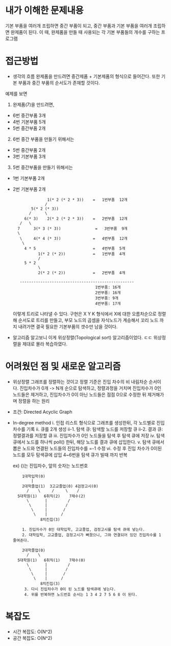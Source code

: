 # 내가 이해한 문제내용
기본 부품을 여러개 조립하면 중간 부품이 되고, 중간 부품과 기본 부품을 여러개 조립하면 완제품이 된다.
이 때, 완제품을 만들 때 사용되는 각 기본 부품들의 개수를 구하는 프로그램

# 접근방법
- 생각의 흐름
완제품을 만드려면 중간제품 + 기본제품의 형식으로 들어간다. 또한 기본 부품과 중간 부품의 순서도가 존재할 것이다.

예제를 보면
 1. 완제품(7)을 만드려면,
  * 6번 중간부품 3개
  * 4번 기본부품 5개
  * 5번 중간부품 2개

 2. 6번 중간 부품을 만들기 위해서는
  * 5번 중간부품 2개
  * 3번 기본부품 3개

 3. 5번 중간부품을 만들기 위해서는
  * 1번 기본부품 2개
  * 2번 기본부품 2개


                       1(* 2 (* 2 * 3))    =   1번부품  12개
                      /
                5(* 2 (* 3))               
               /      \
             6(* 3)    2(* 2 (* 2 * 3))    =   2번부품  12개
           /   \
          7      3(* 3 (* 3))               =   3번부품  9개
          \
           \     4(* 4 (* 3))              =   4번부품  12개
            \
             4 * 5                         =   4번부품  5개
                   1(* 2 (* 2))            =   1번부품  4개
                   /
             5 * 2
                   \
                   2(* 2 (* 2))            =   2번부품  4개

           --------------------------------------------------
                                            1번부품: 16개
                                            2번부품: 16개
                                            3번부품: 9개
                                            4번부품: 17개

      이렇게 트리로 나타낼 수 있다.
      구현은 X Y K 형식에서 X에 대한 오름차순으로 정렬해 순서도로 트리를 만들고,
      부모 노드의 곱셈을 자식노드가 계승해서 꼬리 노드 까지 내려가면 결국 필요한 기본부품의 갯수만 남을 것이다.

- 알고리즘
  알고보니 이게 위상정렬(Topological sort) 알고리즘이었다. ㄷㄷ
  위상정렬을 제대로 몰라 복습하였다.


# 어려웠던 점 및 새로운 알고리즘
  - 위상정렬
  그래프를 정렬하는 것이고 정렬 기준은 진입 차수의 비 내림차순 순서이다.
  진입차수가 0개 -> N개 순으로 탐색하고, 정렬과정을 거치며 진입차수가 0인 노드들은 제거하고, 진입차수가 0이 아닌 노드들은 점점 0으로 수정한 뒤 제거해가며 정렬을 하는 원리
   * 조건: Directed Acyclic Graph
   * In-degree method
         i. 인접 리스트 형식으로 그래프를 생성한뒤, 각 노드별로 진입차수를 기록
         ii. 큐를 2개 생성
           ii-1. 탐색 큐: 탐색할 노드를 저장할 큐
           ii-2. 결과 큐: 정렬결과를 저장할 큐
         iii. 진입차수가 0인 노드들을 탐색 후 탐색 큐에 저장
         iv. 탐색 큐에서 노드를 하나씩 poll() 한뒤, 해당 노드를 결과 큐에 삽입한다.
         v. 탐색 큐에서 뽑은 노드와 연결된 노드들의 진입차수를 =-1 수정
         vi. 수정 후 진입 차수가 0이된 노드를 모두 탐색큐에 삽입
           4~6번을 탐색 큐가 빌때 까지 반복

      ex) ()는 진입차수, 앞의 숫자는 노드번호

             1대학입학(0)
                 |
             2대학졸업(1)  3고교졸업(0) 4검정고시(0)
               /    \     /     \    /
           5대학원(1)   6취직(2)    7재수(2)
               \       |         /
                \      |        /
                 \     |       /
                  \    |      /
                     8치킨집(3)

             1. 진입차수가 0인 대학입학, 고교졸업, 검정고시를 탐색 큐에 넣는다.
             2. 대학입학, 고교졸업, 검정고시가 빠졌으니, 그와 연결되어 있던 진입차수를 1 줄여준다.

             2대학졸업(0)  
               /    \     
           5대학원(1)   6취직(1)    7재수(0)
               \       |         /
                \      |        /
                 \     |       /
                  \    |      /
                     8치킨집(3)
              3. 다시 진입차수가 0이 된 노드를 탐색큐에 넣는다.
              4. 위를 반복하면 노드번호 순서는 1 3 4 2 7 5 6 8 이 된다.

# 복잡도
- 시간 복잡도: O(N^2)
- 공간 복잡도: O(N^2)

